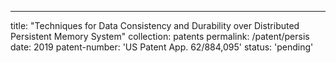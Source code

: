---
title: "Techniques for Data Consistency and Durability over Distributed Persistent Memory System"
collection: patents
permalink: /patent/persis
date: 2019
patent-number: 'US Patent App. 62/884,095'
status: 'pending'